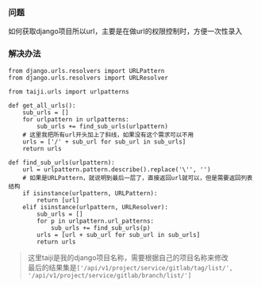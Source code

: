 ### 问题
如何获取django项目所以url，主要是在做url的权限控制时，方便一次性录入  

### 解决办法
```
from django.urls.resolvers import URLPattern
from django.urls.resolvers import URLResolver

from taiji.urls import urlpatterns

def get_all_urls():
    sub_urls = []
    for urlpattern in urlpatterns:
        sub_urls += find_sub_urls(urlpattern)
    # 这里我把所有url开头加上了斜线，如果没有这个需求可以不用
    urls = ['/' + sub_url for sub_url in sub_urls]
    return urls

def find_sub_urls(urlpattern):
    url = urlpattern.pattern.describe().replace('\'', '')
    # 如果是URLPattern，就说明到最后一层了，直接返回url就可以，但是需要返回列表结构 
    if isinstance(urlpattern, URLPattern):
        return [url]
    elif isinstance(urlpattern, URLResolver):
        sub_urls = []
        for p in urlpattern.url_patterns:
            sub_urls += find_sub_urls(p)
        urls = [url + sub_url for sub_url in sub_urls]
        return urls
```

> 这里taiji是我的django项目名称，需要根据自己的项目名称来修改  
> 最后的结果集是```['/api/v1/project/service/gitlab/tag/list/', '/api/v1/project/service/gitlab/branch/list/']```  
